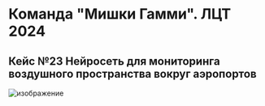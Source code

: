 # Команда "Мишки Гамми". ЛЦТ 2024
## Кейс №23 Нейросеть для мониторинга воздушного пространства вокруг аэропортов 

![изображение](https://github.com/steelfeet/928-lct24/assets/75137738/4d43f94a-1554-4c87-91c2-f5facb8ced0b)

